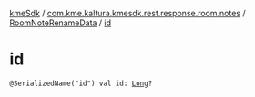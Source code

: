 [kmeSdk](../../index.md) / [com.kme.kaltura.kmesdk.rest.response.room.notes](../index.md) / [RoomNoteRenameData](index.md) / [id](./id.md)

# id

`@SerializedName("id") val id: `[`Long`](https://kotlinlang.org/api/latest/jvm/stdlib/kotlin/-long/index.html)`?`